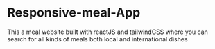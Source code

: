 # Responsive-meal-App
This a meal website built with reactJS and tailwindCSS where you can search for all kinds of meals both local and international dishes
